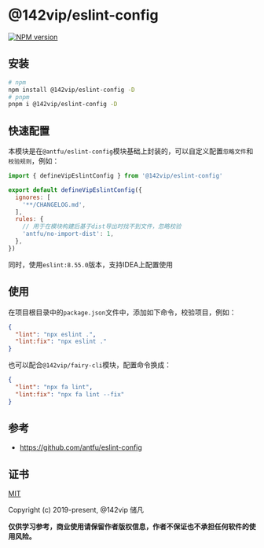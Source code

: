 # @142vip/eslint-config

[![NPM version](https://img.shields.io/npm/v/@142vip/eslint-config?labelColor=0b3d52&color=1da469&label=version)](https://www.npmjs.com/package/@142vip/eslint-config)

## 安装

```bash
# npm
npm install @142vip/eslint-config -D
# pnpm
pnpm i @142vip/eslint-config -D
```

## 快速配置

本模块是在`@antfu/eslint-config`模块基础上封装的，可以自定义配置`忽略文件`和`校验规则`，例如：

```js
import { defineVipEslintConfig } from '@142vip/eslint-config'

export default defineVipEslintConfig({
  ignores: [
    '**/CHANGELOG.md',
  ],
  rules: {
    // 用于在模块构建后基于dist导出时找不到文件，忽略校验
    'antfu/no-import-dist': 1,
  },
})
```

同时，使用`eslint:8.55.0`版本，支持IDEA上配置使用

## 使用

在项目根目录中的`package.json`文件中，添加如下命令，校验项目，例如：

```json
{
  "lint": "npx eslint .",
  "lint:fix": "npx eslint ."
}
```

也可以配合`@142vip/fairy-cli`模块，配置命令换成：

```json
{
  "lint": "npx fa lint",
  "lint:fix": "npx fa lint --fix"
}
```

## 参考

- <https://github.com/antfu/eslint-config>

## 证书

[MIT](https://opensource.org/license/MIT)

Copyright (c) 2019-present, @142vip 储凡

**仅供学习参考，商业使用请保留作者版权信息，作者不保证也不承担任何软件的使用风险。**
